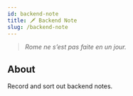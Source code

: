 ```yaml
---
id: backend-note
title: 🗡️ Backend Note
slug: /backend-note
---
```


> _Rome ne s’est pas faite en un jour._

## About

Record and sort out backend notes.
